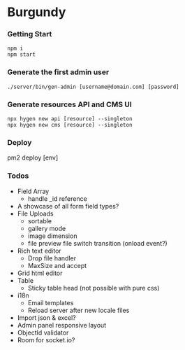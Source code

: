 # Burgundy

### Getting Start
```shell
npm i
npm start
```

### Generate the first admin user
```shell
./server/bin/gen-admin [username@domain.com] [password]
```

### Generate resources API and CMS UI
```shell
npx hygen new api [resource] --singleton
npx hygen new cms [resource] --singleton
```

### Deploy
pm2 deploy [env]

### Todos
- Field Array
    - handle _id reference
- A showcase of all form field types?
- File Uploads
    - sortable
    - gallery mode
    - image dimension
    - file preview file switch transition (onload event?)
- Rich text editor
    - Drop file handler
    - MaxSize and accept
- Grid html editor
- Table
    - Sticky table head (not possible with pure css)
- i18n
    - Email templates
    - Reload server after new locale files
- Import json & excel?
- Admin panel responsive layout
- ObjectId validator
- Room for socket.io?